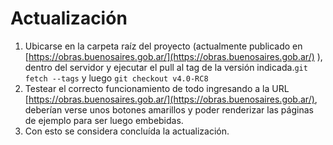 # Actualización

1. Ubicarse en la carpeta raíz del proyecto (actualmente publicado en [https://obras.buenosaires.gob.ar/](https://obras.buenosaires.gob.ar/) ), dentro del servidor y ejecutar el pull al tag de la versión indicada.`git fetch --tags` y luego `git checkout v4.0-RC8`
2. Testear el correcto funcionamiento de todo ingresando a la URL [https://obras.buenosaires.gob.ar/](https://obras.buenosaires.gob.ar/), deberían verse unos botones amarillos y poder renderizar las páginas de ejemplo para ser luego embebidas.
3. Con esto se considera concluída la actualización.
